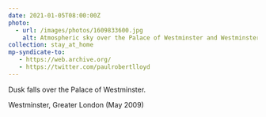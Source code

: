 ```yaml
---
date: 2021-01-05T08:00:00Z
photo:
  - url: /images/photos/1609833600.jpg
    alt: Atmospheric sky over the Palace of Westminster and Westminster Bridge.
collection: stay_at_home
mp-syndicate-to:
   - https://web.archive.org/
   - https://twitter.com/paulrobertlloyd
---
```

Dusk falls over the Palace of Westminster.

Westminster, Greater London (May 2009)
